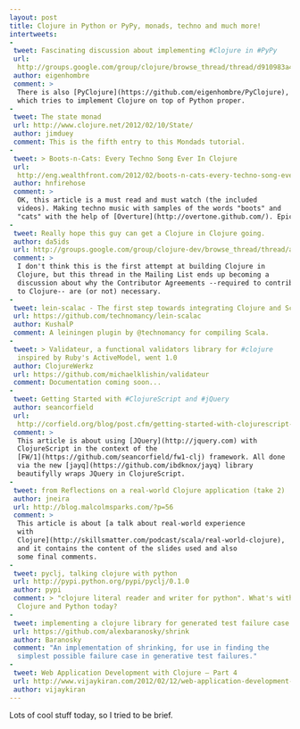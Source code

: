 ```yaml
---
layout: post
title: Clojure in Python or PyPy, monads, techno and much more!
intertweets: 
-
 tweet: Fascinating discussion about implementing #Clojure in #PyPy
 url:
  http://groups.google.com/group/clojure/browse_thread/thread/d910983a4c9ed3f5
 author: eigenhombre
 comment: >
  There is also [PyClojure](https://github.com/eigenhombre/PyClojure),
  which tries to implement Clojure on top of Python proper. 
-
 tweet: The state monad
 url: http://www.clojure.net/2012/02/10/State/
 author: jimduey
 comment: This is the fifth entry to this Mondads tutorial.
-
 tweet: > Boots-n-Cats: Every Techno Song Ever In Clojure
 url:
  http://eng.wealthfront.com/2012/02/boots-n-cats-every-techno-song-ever-in.html
 author: hnfirehose
 comment: >
  OK, this article is a must read and must watch (the included
  videos). Making techno music with samples of the words "boots" and
  "cats" with the help of [Overture](http://overtone.github.com/). Epic.
-
 tweet: Really hope this guy can get a Clojure in Clojure going.
 author: da5ids
 url: http://groups.google.com/group/clojure-dev/browse_thread/thread/a6e2753c1104b28c
 comment: >
  I don't think this is the first attempt at building Clojure in
  Clojure, but this thread in the Mailing List ends up becoming a
  discussion about why the Contributor Agreements --required to contribute
  to Clojure-- are (or not) necessary.
-
 tweet: lein-scalac - The first step towards integrating Clojure and Scala codebases?
 url: https://github.com/technomancy/lein-scalac
 author: KushalP
 comment: A leiningen plugin by @technomancy for compiling Scala.
-
 tweet: > Validateur, a functional validators library for #clojure
  inspired by Ruby's ActiveModel, went 1.0 
 author: ClojureWerkz
 url: https://github.com/michaelklishin/validateur
 comment: Documentation coming soon...
-
 tweet: Getting Started with #ClojureScript and #jQuery
 author: seancorfield
 url:
  http://corfield.org/blog/post.cfm/getting-started-with-clojurescript-and-jquery-and-fw-1
 comment: >
  This article is about using [JQuery](http://jquery.com) with
  ClojureScript in the context of the
  [FW/1](https://github.com/seancorfield/fw1-clj) framework. All done
  via the new [jayq](https://github.com/ibdknox/jayq) library
  beautifylly wraps JQuery in ClojureScript.
-
 tweet: from Reflections on a real-world Clojure application (take 2)
 author: jneira
 url: http://blog.malcolmsparks.com/?p=56
 comment: >
  This article is about [a talk about real-world experience
  with
  Clojure](http://skillsmatter.com/podcast/scala/real-world-clojure),
  and it contains the content of the slides used and also 
  some final comments.
-
 tweet: pyclj, talking clojure with python
 url: http://pypi.python.org/pypi/pyclj/0.1.0
 author: pypi
 comment: > "clojure literal reader and writer for python". What's with
  Clojure and Python today?
-
 tweet: implementing a clojure library for generated test failure case shrinking
 url: https://github.com/alexbaranosky/shrink
 author: Baranosky
 comment: "An implementation of shrinking, for use in finding the
  simplest possible failure case in generative test failures."
-
 tweet: Web Application Development with Clojure – Part 4
 url: http://www.vijaykiran.com/2012/02/12/web-application-development-with-clojure-part-4/?utm_source=feedburner&utm_medium=feed&utm_campaign=Feed%3A+Vijaykirancom+%28VijayKiran.com%29
 author: vijaykiran 
---
```

Lots of cool stuff today, so I tried to be brief.
